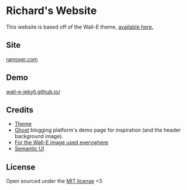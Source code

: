 # Richard's Website


This website is based off of the Wall-E theme, [available here.](https://github.com/abhn/Wall-E)

## Site

[ramoyer.com](ramoyer.com)

## Demo 
[wall-e-jekyll.github.io/](https://wall-e-jekyll.github.io/)


## Credits
- <a href="https://github.com/abhn/Wall-E">Theme</a> 
- <a href="https://demo.ghost.io">Ghost</a> blogging platform's demo page for inspiration (and the header background image).
- <a href="http://www.jeanchristophebonis.com/">For the Wall-E image used everywhere</a>
- <a href="https://semantic-ui.com">Semantic UI</a>

## License

Open sourced under the [MIT license](LICENSE.md) <3
